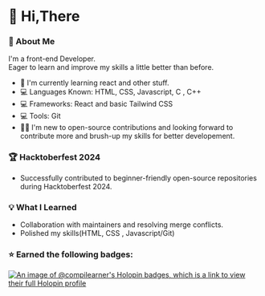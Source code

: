 # :wave: Hi,There  
### :star2: About Me   
I'm a front-end Developer.  
Eager to learn and improve my skills a little better than before.  
* :seedling: I'm currently learning react and other stuff.
* :computer: Languages Known: HTML, CSS, Javascript, C , C++
* :computer: Frameworks: React and basic Tailwind CSS
* :computer: Tools: Git
* :dancing_women: I'm new to open-source contributions and looking forward to contribute more and brush-up my skills for better developement.

### :trophy: Hacktoberfest 2024
* Successfully contributed to beginner-friendly open-source repositories during Hacktoberfest 2024.
### :bulb: What I Learned
* Collaboration with maintainers and resolving merge conflicts.
* Polished my skills(HTML, CSS , Javascript/Git)
### :star: Earned the following badges:
  [![An image of @compilearner's Holopin badges, which is a link to view their full Holopin profile](https://holopin.me/compilearner)](https://holopin.io/@compilearner)
